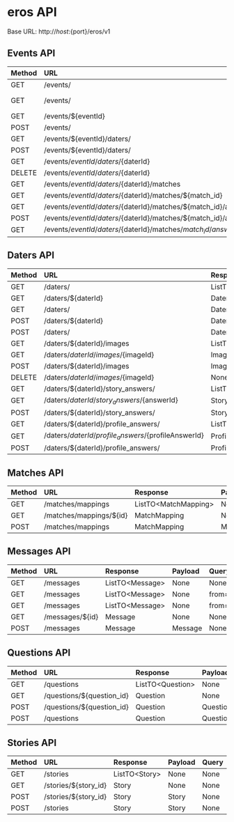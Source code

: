 # eros API

Base URL: http://${host}:${port}/eros/v1

## Events API


| Method | URL       | Response                      | Payload     | Query       |
|-------|:-----------|:----------------------------- |:------------| :-----------|
| GET | /events/ | ListTO\<Event\> | None | None |
| GET | /events/ | Event | None | next_event={true\|false} |
| GET | /events/${eventId} | Event | None | None |
| POST | /events/ | Event | Event | None |
| GET | /events/${eventId}/daters/ | ListTO\<Dater\> | None | None |
| POST | /events/${eventId}/daters/ | Dater | Dater | None |
| GET | /events/${eventId}/daters/${daterId} | Dater | None | None |
| DELETE | /events/${eventId}/daters/${daterId} | None | None | None |
| GET | /events/${eventId}/daters/${daterId}/matches | ListTO\<DaterMatchTO\> | None | None |
| GET | /events/${eventId}/daters/${daterId}/matches/${match_id} | DaterMatchTO | None | None |
| GET | /events/${eventId}/daters/${daterId}/matches/${match_id}/answers | ListTO\<EvaluationAnswer\> | None | None |
| POST | /events/${eventId}/daters/${daterId}/matches/${match_id}/answers | EvaluationAnswer | EvaluationAnswer | None |
| GET | /events/${eventId}/daters/${daterId}/matches/${match_id}/answers/${answerId} | EvaluationAnswer | None | None |


## Daters API


| Method | URL       | Response                      | Payload     | Query       |
|-------|:-----------|:----------------------------- |:------------| :-----------|
| GET | /daters/ | ListTO\<Dater\> | None | None |
| GET | /daters/${daterId} | Dater | None | None |
| GET | /daters/ | Dater | None | email=${email}&pwd=${pwd} |
| POST | /daters/${daterId} | Dater | Dater | None |
| POST | /daters/ | Dater | Dater | None |
| GET | /daters/${daterId}/images | ListTO\<Image\> | None | None |
| GET | /daters/${daterId}/images/${imageId} | Image | None | None |
| POST | /daters/${daterId}/images | Image | Image | None |
| DELETE | /daters/${daterId}/images/${imageId} | None | None | None |
| GET | /daters/${daterId}/story_answers/ | ListTO\<StoryAnswer\> | None | None |
| GET | /daters/${daterId}/story_answers/${answerId} | StoryAnswer | None | None |
| POST | /daters/${daterId}/story_answers/ | StoryAnswer | StoryAnswer | None |
| GET | /daters/${daterId}/profile_answers/ | ListTO\<ProfileAnswer\> | None | None |
| GET | /daters/${daterId}/profile_answers/${profileAnswerId} | ProfileAnswer | None | None |
| POST | /daters/${daterId}/profile_answers/ | ProfileAnswer | ProfileAnswer | None |


## Matches API


| Method | URL       | Response                      | Payload     | Query       |
|-------|:-----------|:----------------------------- |:------------| :-----------|
| GET | /matches/mappings | ListTO\<MatchMapping\> | None | None |
| GET | /matches/mappings/${id} | MatchMapping | None | None |
| POST | /matches/mappings | MatchMapping | MatchMapping | None |


## Messages API


| Method | URL       | Response                      | Payload     | Query       |
|-------|:-----------|:----------------------------- |:------------| :-----------|
| GET | /messages | ListTO\<Message\> | None | None |
| GET | /messages | ListTO\<Message\> | None | from=${fromDaterId}&to=${toDaterId}|
| GET | /messages | ListTO\<Message\> | None | from=${fromDaterId}&to=${toDaterId}&messagesReceived=${count} |
| GET | /messages/${id} | Message | None | None |
| POST | /messages | Message | Message | None |


## Questions API


| Method | URL       | Response                      | Payload     | Query       |
|-------|:-----------|:----------------------------- |:------------| :-----------|
| GET | /questions | ListTO\<Question\> | None | None |
| GET | /questions/${question_id} | Question | None | None |
| POST | /questions/${question_id} | Question | Question | None |
| POST | /questions | Question | Question | None |


## Stories API


| Method | URL       | Response                      | Payload     | Query       |
|-------|:-----------|:----------------------------- |:------------| :-----------|
| GET | /stories | ListTO\<Story\> | None | None |
| GET | /stories/${story_id} | Story | None | None |
| POST | /stories/${story_id} | Story | Story | None |
| POST | /stories | Story | Story | None |
